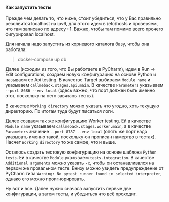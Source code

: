#### Как запустить тесты

Прежде чем делать то, что ниже, стоит убедиться, что у Вас правильно резолвится localhost
на ipv6, для этого идем в /etc/hosts и проверяем, что там записано по адресу ::1. Важно, чтобы
там помимо всего прочего фигурировал localhost. 

Для начала надо запустить из корневого каталога базу, чтобы она работала:

> docker-compose up db

Далее (исходим из того, что Вы работаете в PyCharm), идем в Run -> Edit configurations,
создаем новую конфигурацию на основе Python и называем ее Api testing. В качестве Target выбираем
`Module name` и указываем `callmeback.stages.api.main`. В качестве `Parameters` указываем
`--port 8686 --env local` (здесь важно, что порт должен быть именно этот, поскольку на него завязаны тесты).

В качестве `Working directory` можно указать что угодно, хоть текущую директорию. По итогам туда будут писаться
логи. 

Далее создаем так же конфигурацию Worker testing. Ей в качестве `Module name` указываем `callmeback.stages.worker.main`, а
в качестве `Parameters` значение `--port 8787 --env local` (опять же порт надо указывать именно такой, поскольку он прописан 
намертво в тестах). Насчет `Working directory` то же самое, что и выше. 

Осталось создать тестовую конфигурацию на основе шаблона `Python tests`. Ей в качестве `Module` указываем 
`tests.integration`. В качестве `Additional arguments` можно указать `-x`, чтобы он останавливался на первом же провальном тесте.
Внизу можно увидеть предупреждение от PyCharm типа `Warning: No pytest runner found in selected interpreter`, 
однако его можно проигнорировать.

Ну вот и все. Далее нужно сначала запустить первые две конфигурации, а затем тесты, и убедиться что всё проходит. 